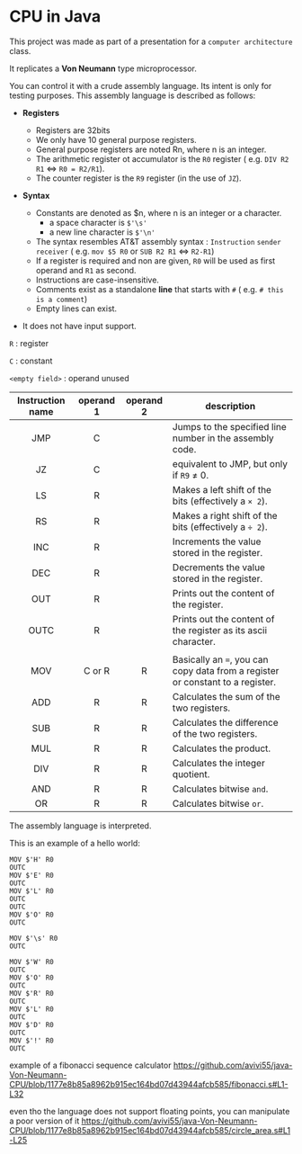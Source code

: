 # CPU in Java

This project was made as part of a presentation for a `computer architecture` class.

It replicates a **Von Neumann** type microprocessor.

You can control it with a crude assembly language. Its intent is only for testing purposes.
This assembly language is described as follows:

- **Registers**
    - Registers are 32bits
    - We only have 10 general purpose registers.
    - General purpose registers are noted Rn, where n is an integer.
    - The arithmetic register ot accumulator is the `R0` register
      ( e.g. `DIV R2 R1` <=> `R0 = R2/R1`).
    - The counter register is the `R9` register (in the use of `JZ`).


- **Syntax**
    - Constants are denoted as $n, where n is an integer or a character.
        - a space character is `$'\s'`
        - a new line character is `$'\n'`
    - The syntax resembles AT&T assembly syntax : `Instruction` `sender` `receiver`
      ( e.g. `mov $5 R0` or `SUB R2 R1` <=> `R2-R1`)
    - If a register is required and non are given,
      `R0` will be used as first operand and `R1` as second.
    - Instructions are case-insensitive.
    - Comments exist as a standalone **line** that starts with `#` ( e.g. `# this is a comment`)
    - Empty lines can exist.
- It does not have input support.

`R` : register

`C` : constant

`<empty field>` : operand unused

| Instruction name | operand 1 | operand 2 | description                                                                    |
|:----------------:|:---------:|:---------:|--------------------------------------------------------------------------------|
|       JMP        |     C     |           | Jumps to the specified line number in the assembly code.                       |
|        JZ        |     C     |           | equivalent to JMP, but only if `R9` ≠ 0.                                       |
|        LS        |     R     |           | Makes a left shift of the bits (effectively a `× 2`).                          |
|        RS        |     R     |           | Makes a right shift of the bits (effectively a `÷ 2`).                         |
|       INC        |     R     |           | Increments the value stored in the register.                                   |
|       DEC        |     R     |           | Decrements the value stored in the register.                                   |
|       OUT        |     R     |           | Prints out the content of the register.                                        |
|       OUTC       |     R     |           | Prints out the content of the register as its ascii character.                 |
|                  |           |           |                                                                                |
|       MOV        |  C or R   |     R     | Basically an `=`, you can copy data from a register or constant to a register. |
|       ADD        |     R     |     R     | Calculates the sum of the two registers.                                       |
|       SUB        |     R     |     R     | Calculates the difference of the two registers.                                |
|       MUL        |     R     |     R     | Calculates the product.                                                        |
|       DIV        |     R     |     R     | Calculates the integer quotient.                                               |
|       AND        |     R     |     R     | Calculates bitwise `and`.                                                      |
|        OR        |     R     |     R     | Calculates bitwise `or`.                                                       |       

The assembly language is interpreted.

This is an example of a hello world:
```
MOV $'H' R0
OUTC
MOV $'E' R0
OUTC
MOV $'L' R0
OUTC
OUTC
MOV $'O' R0
OUTC

MOV $'\s' R0
OUTC

MOV $'W' R0
OUTC
MOV $'O' R0
OUTC
MOV $'R' R0
OUTC
MOV $'L' R0
OUTC
MOV $'D' R0
OUTC
MOV $'!' R0
OUTC
```
example of a fibonacci sequence calculator
https://github.com/avivi55/java-Von-Neumann-CPU/blob/1177e8b85a8962b915ec164bd07d43944afcb585/fibonacci.s#L1-L32


even tho the language does not support floating points, you can manipulate a poor version of it
https://github.com/avivi55/java-Von-Neumann-CPU/blob/1177e8b85a8962b915ec164bd07d43944afcb585/circle_area.s#L1-L25